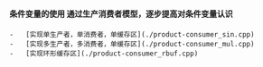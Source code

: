 #### **条件变量的使用** 通过生产消费者模型，逐步提高对条件变量认识
    -   [实现单生产者，单消费者，单缓存区](./product-consumer_sin.cpp)
    -   [实现多生产者，多消费者，单缓存区](./product-consumer_mul.cpp)
    -   [实现环形缓存区](./product-consumer_rbuf.cpp)